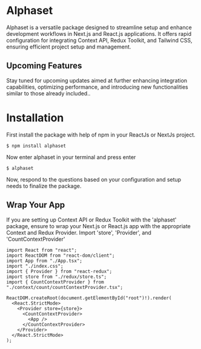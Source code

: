 # Alphaset

Alphaset is a versatile package designed to streamline setup and enhance development workflows in Next.js and React.js applications. It offers rapid configuration for integrating Context API, Redux Toolkit, and Tailwind CSS, ensuring efficient project setup and management.

## Upcoming Features

Stay tuned for upcoming updates aimed at further enhancing integration capabilities, optimizing performance, and introducing new functionalities similar to those already included..


# Installation

First install the package with help of npm in your ReactJs or NextJs project.

```console
$ npm install alphaset
```


Now enter alphaset in your terminal and press enter

```console
$ alphaset
```

Now, respond to the questions based on your configuration and setup needs to finalize the package.

## Wrap Your App

If you are setting up Context API or Redux Toolkit with the 'alphaset' package, ensure to wrap your Next.js or React.js app with the appropriate Context and Redux Provider. Import 'store', 'Provider', and 'CountContextProvider'

```
import React from "react";
import ReactDOM from "react-dom/client";
import App from "./App.tsx";
import "./index.css";
import { Provider } from "react-redux";
import store from "./redux/store.ts";
import { CountContextProvider } from "./context/count/countContextProvider.tsx";

ReactDOM.createRoot(document.getElementById("root")!).render(
  <React.StrictMode>
    <Provider store={store}>
      <CountContextProvider>
        <App />
      </CountContextProvider>
    </Provider>
  </React.StrictMode>
);
```